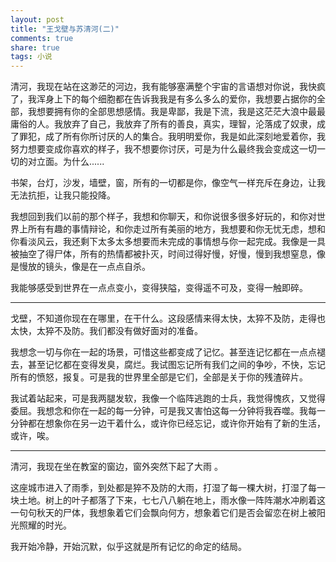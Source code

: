 ```yaml
---
layout: post
title: "王戈壁与苏清河(二)"
comments: true
share: true
tags: 小说
---
```



清河，我现在站在这渺茫的河边，我有能够塞满整个宇宙的言语想对你说，我快疯了，我浑身上下的每个细胞都在告诉我我是有多么多么的爱你，我想要占据你的全部，我想要拥有你的全部思想感情。我是卑鄙，我是下流，我是这茫茫大浪中最最庸俗的人。我放弃了自己，我放弃了所有的善良，真实，理智，沦落成了奴隶，成了罪犯，成了所有你所讨厌的人的集合。我明明爱你，我是如此深刻地爱着你，我努力想要变成你喜欢的样子，我不想要你讨厌，可是为什么最终我会变成这一切一切的对立面。为什么......

书架，台灯，沙发，墙壁，窗，所有的一切都是你，像空气一样充斥在身边，让我无法抗拒，让我只能投降。

我想回到我们以前的那个样子，我想和你聊天，和你说很多很多好玩的，和你对世界上所有有趣的事情辩论，和你走过所有美丽的地方，我想要和你无忧无虑，想和你看淡风云，我还剩下太多太多想要而未完成的事情想与你一起完成。我像是一具被抽空了得尸体，所有的热情都被扑灭，时间过得好慢，好慢，慢到我想窒息，像是慢放的镜头，像是在一点点自杀。

我能够感受到世界在一点点变小，变得狭隘，变得遥不可及，变得一触即碎。

------

戈壁，不知道你现在在哪里，在干什么。这段感情来得太快，太猝不及防，走得也太快，太猝不及防。我们都没有做好面对的准备。

我想念一切与你在一起的场景，可惜这些都变成了记忆。甚至连记忆都在一点点褪去，甚至记忆都在变得发臭，腐烂。我试图忘记所有我们之间的争吵，不快，忘记所有的愤怒，报复。可是我的世界里全部是它们，全部是关于你的残渣碎片。

我试着站起来，可是我两腿发软，我像一个临阵逃跑的士兵，我觉得愧疚，又觉得委屈。我想念和你在一起的每一分钟，可是我又害怕这每一分钟将我吞噬。我每一分钟都在想象你在另一边干着什么，或许你已经忘记，或许你开始有了新的生活，或许，唉。

-------

清河，我现在坐在教室的窗边，窗外突然下起了大雨 。

这座城市进入了雨季，到处都是猝不及防的大雨，打湿了每一棵大树，打湿了每一块土地。树上的叶子都落了下来，七七八八躺在地上，雨水像一阵阵潮水冲刷着这一句句秋天的尸体，我想象着它们会飘向何方，想象着它们是否会留恋在树上被阳光照耀的时光。

我开始冷静，开始沉默，似乎这就是所有记忆的命定的结局。

